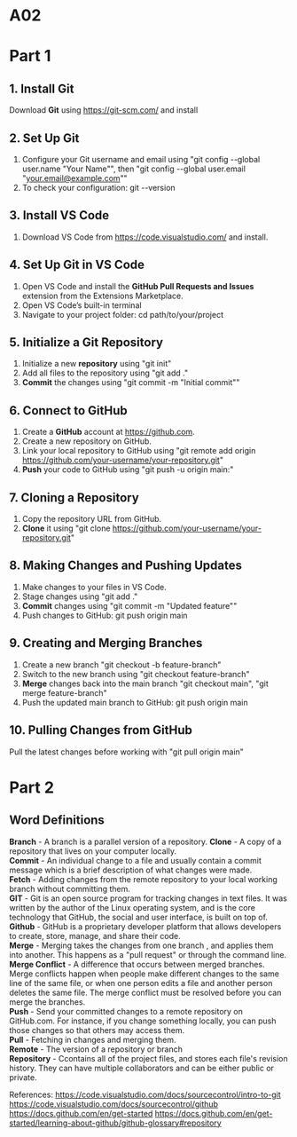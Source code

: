 # A02
# Part 1
## 1. Install Git
Download **Git** using https://git-scm.com/ and install
   
## 2. Set Up Git
1. Configure your Git username and email using "git config --global user.name "Your Name"", then "git config --global user.email "your.email@example.com""
2. To check your configuration: git --version

## 3. Install VS Code
1. Download VS Code from https://code.visualstudio.com/ and install.
   
## 4. Set Up Git in VS Code
1. Open VS Code and install the **GitHub Pull Requests and Issues** extension from the Extensions Marketplace.
2. Open VS Code’s built-in terminal
3. Navigate to your project folder: cd path/to/your/project

## 5. Initialize a Git Repository
1. Initialize a new **repository** using "git init"
2. Add all files to the repository using "git add ."
3. **Commit** the changes using "git commit -m "Initial commit""

## 6. Connect to GitHub
1. Create a **GitHub** account at https://github.com.
2. Create a new repository on GitHub.
3. Link your local repository to GitHub using "git remote add origin https://github.com/your-username/your-repository.git"
4. **Push** your code to GitHub using "git push -u origin main:"

## 7. Cloning a Repository
1. Copy the repository URL from GitHub.
2. **Clone** it using "git clone https://github.com/your-username/your-repository.git"

## 8. Making Changes and Pushing Updates
1. Make changes to your files in VS Code.
2. Stage changes using "git add ."
3. **Commit** changes using "git commit -m "Updated feature""
4. Push changes to GitHub: git push origin main

## 9. Creating and Merging Branches
1. Create a new branch "git checkout -b feature-branch"
2. Switch to the new branch using "git checkout feature-branch"
3. **Merge** changes back into the main branch "git checkout main", "git merge feature-branch"
4. Push the updated main branch to GitHub: git push origin main

## 10. Pulling Changes from GitHub
Pull the latest changes before working with "git pull origin main"


# Part 2
## **Word Definitions** 
**Branch** - A branch is a parallel version of a repository. 
**Clone** - A copy of a repository that lives on your computer locally.\
**Commit** - An individual change to a file and usually contain a commit message which is a brief description of what changes were made.\
**Fetch** - Adding changes from the remote repository to your local working branch without committing them.\
**GIT** - Git is an open source program for tracking changes in text files. It was written by the author of the Linux operating system, and is the core technology that GitHub, the social and user interface, is built on top of.\
**Github** - GitHub is a proprietary developer platform that allows developers to create, store, manage, and share their code.\
**Merge** - Merging takes the changes from one branch , and applies them into another. This happens as a "pull request" or through the command line.
**Merge Conflict** - A difference that occurs between merged branches. Merge conflicts happen when people make different changes to the same line of the same file, or when one person edits a file and another person deletes the same file. The merge conflict must be resolved before you can merge the branches.\
**Push** - Send your committed changes to a remote repository on GitHub.com. For instance, if you change something locally, you can push those changes so that others may access them.\
**Pull** - Fetching in changes and merging them.\
**Remote** - The version of a repository or branch \
**Repository** - Ccontains all of the project files, and stores each file's revision history. They can have multiple collaborators and can be either public or private.

References:
https://code.visualstudio.com/docs/sourcecontrol/intro-to-git
https://code.visualstudio.com/docs/sourcecontrol/github
https://docs.github.com/en/get-started
https://docs.github.com/en/get-started/learning-about-github/github-glossary#repository
